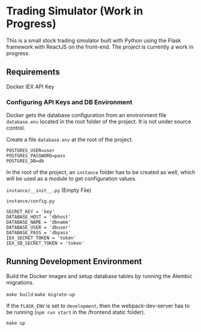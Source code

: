 # Trading Simulator (Work in Progress)

This is a small stock trading simulator built with Python using the Flask framework with ReactJS on the front-end.
The project is currently a work in progress.

## Requirements
Docker
IEX API Key

### Configuring API Keys and DB Environment

Docker gets the database configuration from an environment file `database.env` located in the root folder of the project.
It is not under source control.

Create a file `database.env` at the root of the project.
```
POSTGRES_USER=user
POSTGRES_PASSWORD=pass
POSTGRES_DB=db
```

In the root of the project, an `instance` folder has to be created as well, which will be used
as a module to get configuration values.

`instance/__init__.py` (Empty File)  

`instance/config.py`  
```
SECRET_KEY = 'key'
DATABASE_HOST = 'dbhost'
DATABASE_NAME = 'dbname'
DATABASE_USER = 'dbuser'
DATABASE_PASS = 'dbpass'
IEX_SECRET_TOKEN = 'token'
IEX_SB_SECRET_TOKEN = 'token'
```

## Running Development Environment

Build the Docker images and setup database tables by running the Alembic migrations.

`make build`
`make migrate-up`

If the `FLASK_ENV` is set to `development`, then the webpack-dev-server has to be running (`npm run start` in the /frontend static folder).

`make up`